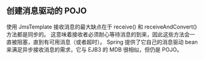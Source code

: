 ## 创建消息驱动的 POJO ##

使用 JmsTemplate 接收消息的最大缺点在于 receive() 和 receiveAndConvert() 方法都是同步的。
这意味着接收者必须耐心等待消息的到来，因此这些方法会一直被阻塞，直到有可用消息（或者超时）。
Spring 提供了它自己的消息驱动 bean 来满足异步接收消息的需求，它与 EJB3 的 MDB 很相似，但仍是 POJO。
